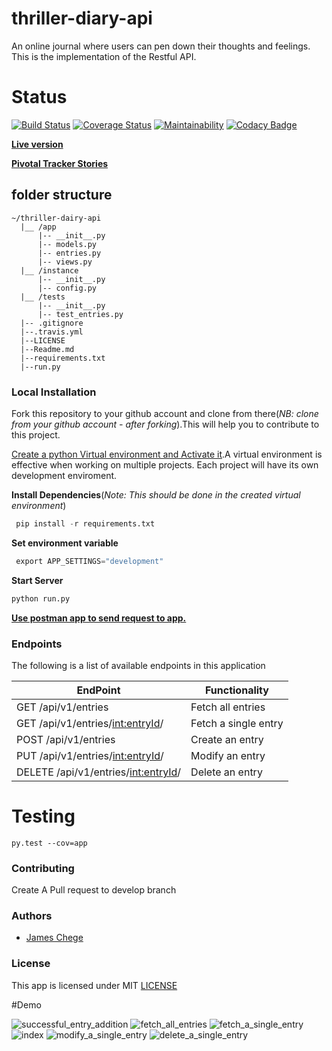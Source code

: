 # thriller-diary-api

An online journal where users can pen down their thoughts and feelings. This is the implementation of the Restful API.

# Status
[![Build Status](https://travis-ci.org/james-chege/thriller-diary-api.svg?branch=develop)](https://travis-ci.org/james-chege/thriller-diary-api) 
[![Coverage Status](https://coveralls.io/repos/github/james-chege/thriller-diary-api/badge.svg?branch=develop)](https://coveralls.io/github/james-chege/thriller-diary-api?branch=develop)
[![Maintainability](https://api.codeclimate.com/v1/badges/dcd92dcc85e867b53119/maintainability)](https://codeclimate.com/github/james-chege/thriller-diary-api/maintainability)
[![Codacy Badge](https://api.codacy.com/project/badge/Grade/bc05f653d4b3470b84a41ca252d68cbd)](https://www.codacy.com/app/james-chege/thriller-diary?utm_source=github.com&amp;utm_medium=referral&amp;utm_content=james-chege/thriller-diary&amp;utm_campaign=Badge_Grade)

__[Live version](https://thriller-diary-api.herokuapp.com/api/v1)__

__[Pivotal Tracker Stories](https://pivotaltracker.com/n/projects/2183778)__

## folder structure
```
~/thriller-dairy-api
  |__ /app   
      |-- __init__.py
      |-- models.py
      |-- entries.py
      |-- views.py
  |__ /instance
      |-- __init__.py
      |-- config.py
  |__ /tests
      |-- __init__.py
      |-- test_entries.py
  |-- .gitignore
  |--.travis.yml
  |--LICENSE
  |--Readme.md
  |--requirements.txt
  |--run.py
```

### Local Installation

Fork this repository to your github account and clone from there(_NB: clone from your github account - after forking_).This will help you to contribute to this project.

[Create a python Virtual environment and Activate it](https://virtualenv.pypa.io/en/stable/).A virtual environment is effective when working on multiple projects. Each project will have its own development enviroment.

__Install Dependencies__(_Note: This should be done in the created virtual environment_)
```py
 pip install -r requirements.txt
```
__Set environment variable__
```py
 export APP_SETTINGS="development"
```

__Start Server__
```py
python run.py
```

[__Use postman app to send request to app.__](https://www.getpostman.com/)
### Endpoints

The following is a list of available endpoints in this application

|EndPoint               | Functionality|
| ------------------------------------ | ------------------------ |
|GET /api/v1/entries                |Fetch all entries|
|GET /api/v1/entries/<int:entryId>/     |Fetch a single entry|
|POST /api/v1/entries               |Create an entry|
|PUT /api/v1/entries/<int:entryId>/ |Modify an entry|
|DELETE /api/v1/entries/<int:entryId>/ |Delete an entry|

# Testing
```
py.test --cov=app
```

### Contributing
Create A Pull request to develop branch

### Authors
* [James Chege](https://www.github.com/james-chege)

### License

This app is licensed under MIT [LICENSE](LICENSE)

#Demo

![successful_entry_addition](https://user-images.githubusercontent.com/29597869/43003422-1f59ac98-8c35-11e8-9dc0-9caaea912cf4.png)
![fetch_all_entries](https://user-images.githubusercontent.com/29597869/43003416-1e447ef0-8c35-11e8-8a72-dd3b2c25bf35.png)
![fetch_a_single_entry](https://user-images.githubusercontent.com/29597869/43003415-1e00be36-8c35-11e8-9a81-9cd64987c9ab.png)
![index](https://user-images.githubusercontent.com/29597869/43003418-1e90e5ba-8c35-11e8-8a38-317aeabf2a5a.png)
![modify_a_single_entry](https://user-images.githubusercontent.com/29597869/43003419-1ede034a-8c35-11e8-8e72-cbb20a2c28d3.png)
![delete_a_single_entry](https://user-images.githubusercontent.com/29597869/43003414-1db50f04-8c35-11e8-923e-aac3d46ee4e2.png)

